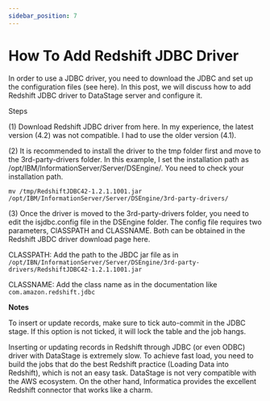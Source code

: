 ```yaml
---
sidebar_position: 7
---
```


# How To Add Redshift JDBC Driver

In order to use a JDBC driver, you need to download the JDBC and set up the configuration files (see here). In this post, we will discuss how to add Redshift JDBC driver to DataStage server and configure it.

Steps

(1) Download Redshift JDBC driver from here. In my experience, the latest version (4.2) was not compatible. I had to use the older version (4.1).

(2) It is recommended to install the driver to the tmp folder first and move to the 3rd-party-drivers folder. In this example, I set the installation path as /opt/IBM/InformationServer/Server/DSEngine/. You need to check your installation path.

`mv /tmp/RedshiftJDBC42-1.2.1.1001.jar /opt/IBM/InformationServer/Server/DSEngine/3rd-party-drivers/`

(3) Once the driver is moved to the 3rd-party-drivers folder, you need to edit the isjdbc.config file in the DSEngine folder. The config file requires two parameters, ClASSPATH and CLASSNAME. Both can be obtained in the Redshift JBDC driver download page here.

CLASSPATH: Add the path to the JBDC jar file as in `/opt/IBN/InformationServer/Server/DSEngine/3rd-party-drivers/RedshiftJDBC42-1.2.1.1001.jar`

CLASSNAME: Add the class name as in the documentation like `com.amazon.redshift.jdbc`

**Notes**

To insert or update records, make sure to tick auto-commit in the JDBC stage. If this option is not ticked, it will lock the table and the job hangs.

Inserting or updating records in Redshift through JDBC (or even ODBC) driver with DataStage is extremely slow. To achieve fast load, you need to build the jobs that do the best Redshift practice (Loading Data into Redshift), which is not an easy task. DataStage is not very compatible with the AWS ecosystem. On the other hand, Informatica provides the excellent Redshift connector that works like a charm.
